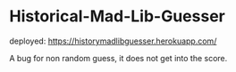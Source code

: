 # Historical-Mad-Lib-Guesser

deployed:
https://historymadlibguesser.herokuapp.com/

A bug for non random guess, it does not get into the score.
